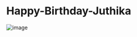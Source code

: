 # Happy-Birthday-Juthika
![image](https://github.com/dosoumen01/Happy-Birthday-Juthika/assets/131024573/d1af8239-202e-4acf-a1a2-74b8ce245c43)

